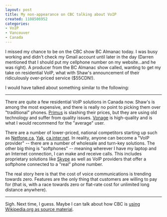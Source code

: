 ```yaml
--- 
layout: post
title: My non-appearance on CBC talking about VoIP
created: 1108506952
categories: 
- VoIP
- Vancouver
- Canada
---
```

<p>I missed my chance to be on the CBC show BC Almanac today. I was busy working and didn't check my Gmail account until later in the day (Darren mentioned that I should put my cellphone number on my website...and he was right). A producer from the BC Almanac show called, wanting to get my take on residential VoIP, what with Shaw's announcement of their ridiculously over-priced service ($55CDN!).</p>

<p>I would have talked about something similar to the following:</p>
<!--break-->

<hr />

<p>There are quite a few residential VoIP solutions in Canada now. Shaw's is among the most expensive, and there is really no point to picking them over "traditional" phones. <a href="http://primustel.ca/">Primus</a> is slashing their prices, but they are using old technology and suffer from quality issues. <a href="http://www.vonage.ca">Vonage</a> is high-quality and is what I would recommend for the "average" user.</p>

<p>There are a number of lower-priced, national competitors starting up such as <a href="http://www.netfone.ca">Netfone.ca</a>, <a href="http://worldcity.yak.com/">Yak</a>, <a href="http://ca.inter.net">ca.inter.net</a>. In reality, anyone can become a "VoIP provider" -- there are a number of wholesale and turn-key solutions. The other big thing is "softphones" -- meaning wherever I have my laptop and an Internet connection, I can make and receive calls. This includes proprietary solutions like <a href="http://www.skype.com">Skype</a> as well as VoIP providers that offer a softphone connected to a "real" phone number.</p>

<p>The real story here is that the cost of voice communications is trending towards zero. Features are the only thing that customers are willing to pay for (that is, with a race towards zero or flat-rate cost for unlimited long distance anywhere).</p>

<hr />

<p>Sigh. Next time, I guess. Maybe I can talk about how CBC is <a href="http://holycola.net/archives/000634.html#comments">using Wikipedia.org as source material</a>.</p>
